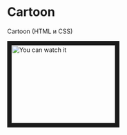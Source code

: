 # Cartoon
Cartoon (HTML и CSS)

<a href="https://www.youtube.com/watch?v=QkPctkId610"><img src="https://www.youtube.com/watch?v=QkPctkId610" 
alt="You can watch it" width="240" height="180" border="10" /></a>

